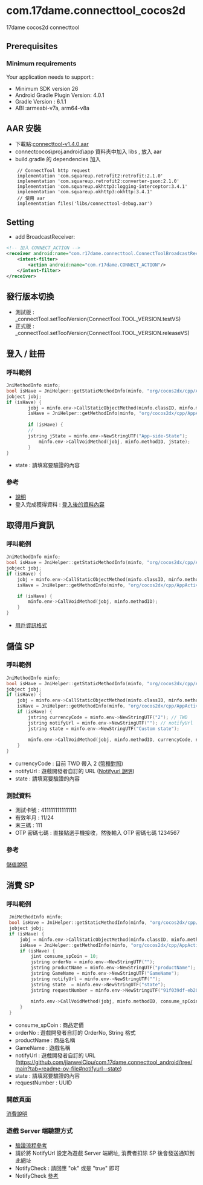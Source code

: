 # com.17dame.connecttool_cocos2d
17dame cocos2d connecttool 

## Prerequisites
### Minimum requirements  
Your application needs to support :
- Minimum SDK version 26
- Android Gradle Plugin Version: 4.0.1
- Gradle Version : 6.1.1
- ABI :armeabi-v7a, arm64-v8a



## AAR 安裝
- 下載點:[connecttool-v1.4.0.aar](https://github.com/jianweiCiou/com.17dame.connecttool_android/blob/main/Tutorial/connecttool-v1.4.0.aar)
- connectcocos\proj.android\app 資料夾中加入 libs , 放入 aar
- build.gradle 的 dependencies 加入
```
    // ConnectTool http request
    implementation 'com.squareup.retrofit2:retrofit:2.1.0'
    implementation 'com.squareup.retrofit2:converter-gson:2.1.0'
    implementation 'com.squareup.okhttp3:logging-interceptor:3.4.1'
    implementation 'com.squareup.okhttp3:okhttp:3.4.1'
    // 使用 aar
    implementation files('libs/connecttool-debug.aar')
```

## Setting
- add BroadcastReceiver:
```xml
<!-- 加入 CONNECT_ACTION -->
<receiver android:name="com.r17dame.connecttool.ConnectToolBroadcastReceiver" android:exported="true">
    <intent-filter>
        <action android:name="com.r17dame.CONNECT_ACTION"/>
    </intent-filter>
</receiver>
```

## 發行版本切換
- 測試版 : _connectTool.setToolVersion(ConnectTool.TOOL_VERSION.testVS)
- 正式版 : _connectTool.setToolVersion(ConnectTool.TOOL_VERSION.releaseVS)
 
## 登入 / 註冊 
### 呼叫範例
```cpp
JniMethodInfo minfo;
bool isHave = JniHelper::getStaticMethodInfo(minfo, "org/cocos2dx/cpp/AppActivity", "getConnect17dameInstance", "()Lorg/cocos2dx/cpp/AppActivity;");
jobject jobj;
if (isHave) { 
  		jobj = minfo.env->CallStaticObjectMethod(minfo.classID, minfo.methodID);
  		isHave = JniHelper::getMethodInfo(minfo, "org/cocos2dx/cpp/AppActivity", "openLoginWebview", "(Ljava/lang/String;)V");
    
  		if (isHave) {
        //  
        jstring jState = minfo.env->NewStringUTF("App-side-State"); 
  			minfo.env->CallVoidMethod(jobj, minfo.methodID, jState);
  		}
} 
```
- state : 請填寫要驗證的內容
### 參考
- [說明](https://github.com/jianweiCiou/com.17dame.connecttool_android/tree/main?tab=readme-ov-file#openauthorizeurl)
- 登入完成獲得資料 :  [登入後的資料內容](https://github.com/jianweiCiou/com.17dame.connecttool_android/tree/main?tab=readme-ov-file#authorize-subsequent-events)


## 取得用戶資訊 
### 呼叫範例
```cpp
JniMethodInfo minfo;
bool isHave = JniHelper::getStaticMethodInfo(minfo, "org/cocos2dx/cpp/AppActivity", "getConnect17dameInstance", "()Lorg/cocos2dx/cpp/AppActivity;");
jobject jobj;
if (isHave) {
	jobj = minfo.env->CallStaticObjectMethod(minfo.classID, minfo.methodID);
	isHave = JniHelper::getMethodInfo(minfo, "org/cocos2dx/cpp/AppActivity", "GetMeInfo", "()V");

	if (isHave) {
		minfo.env->CallVoidMethod(jobj, minfo.methodID);
	}
}
```
- [用戶資訊格式](https://github.com/jianweiCiou/com.17dame.connecttool_android/tree/main?tab=readme-ov-file#openauthorizeurl)


## 儲值 SP
### 呼叫範例
```cpp
JniMethodInfo minfo;
bool isHave = JniHelper::getStaticMethodInfo(minfo, "org/cocos2dx/cpp/AppActivity", "getConnect17dameInstance", "()Lorg/cocos2dx/cpp/AppActivity;");
jobject jobj;
if (isHave) {
    jobj = minfo.env->CallStaticObjectMethod(minfo.classID, minfo.methodID);
    isHave = JniHelper::getMethodInfo(minfo, "org/cocos2dx/cpp/AppActivity", "openRechargeSPWebview", "(Ljava/lang/String;Ljava/lang/String;Ljava/lang/String;)V");
    if (isHave) {  
        jstring currencyCode = minfo.env->NewStringUTF("2"); // TWD
        jstring notifyUrl = minfo.env->NewStringUTF(""); // notifyUrl 
        jstring state = minfo.env->NewStringUTF("Custom state"); 
         
        minfo.env->CallVoidMethod(jobj, minfo.methodID, currencyCode, notifyUrl, state);
    }
}
```
- currencyCode : 目前 TWD 帶入 2 ([幣種對照](https://github.com/jianweiCiou/com.17dame.connecttool_android/tree/main?tab=readme-ov-file#currency-code))
- notifyUrl : 遊戲開發者自訂的 URL ([Notifyurl 說明](https://github.com/jianweiCiou/com.17dame.connecttool_android/tree/main?tab=readme-ov-file#notifyurl--state))
- state : 請填寫要驗證的內容
  
### 測試資料
- 測試卡號 : 4111111111111111
- 有效年月 : 11/24
- 末三碼 : 111
- OTP 密碼七碼 : 直接點選手機接收，然後輸入 OTP 密碼七碼 1234567
### 參考
[儲值說明](https://github.com/jianweiCiou/com.17dame.connecttool_android/tree/main?tab=readme-ov-file#open-recharge-page)

## 消費 SP
### 呼叫範例
```cpp
 JniMethodInfo minfo;
 bool isHave = JniHelper::getStaticMethodInfo(minfo, "org/cocos2dx/cpp/AppActivity", "getConnect17dameInstance", "()Lorg/cocos2dx/cpp/AppActivity;");
 jobject jobj;
 if (isHave) {
     jobj = minfo.env->CallStaticObjectMethod(minfo.classID, minfo.methodID);
     isHave = JniHelper::getMethodInfo(minfo, "org/cocos2dx/cpp/AppActivity", "openConsumeSPWebview", "(ILjava/lang/String;Ljava/lang/String;Ljava/lang/String;Ljava/lang/String;Ljava/lang/String;Ljava/lang/String;)V");
     if (isHave) {
         jint consume_spCoin = 10;  
         jstring orderNo = minfo.env->NewStringUTF(""); 
         jstring productName = minfo.env->NewStringUTF("productName"); 
         jstring GameName = minfo.env->NewStringUTF("GameName");  
         jstring notifyUrl = minfo.env->NewStringUTF("");  
         jstring state  = minfo.env->NewStringUTF("state");
         jstring requestNumber = minfo.env->NewStringUTF("91f039df-eb20-4682-a56c-4ccb7c37db16");
          
         minfo.env->CallVoidMethod(jobj, minfo.methodID, consume_spCoin, orderNo, GameName, productName, notifyUrl, state, requestNumber);
     }
 }
```
- consume_spCoin : 商品定價
- orderNo : 遊戲開發者自訂的 OrderNo, String 格式
- productName : 商品名稱
- GameName : 遊戲名稱
- notifyUrl : 遊戲開發者自訂的 URL (https://github.com/jianweiCiou/com.17dame.connecttool_android/tree/main?tab=readme-ov-file#notifyurl--state)
- state : 請填寫要驗證的內容
- requestNumber : UUID

### 開啟頁面
[消費說明](https://github.com/jianweiCiou/com.17dame.connecttool_android/tree/main?tab=readme-ov-file#open-consumesp-page)

### 遊戲 Server 端驗證方式
- [驗證流程參考](https://github.com/jianweiCiou/com.17dame.connecttool_android/tree/main?tab=readme-ov-file#consumesp-flow)
- 請於將 NotifyUrl 設定為遊戲 Server 端網址, 消費者扣除 SP 後會發送通知到此網址
- NotifyCheck : 請回應 "ok" 或是 "true" 即可
- NotifyCheck  [參考](https://github.com/jianweiCiou/com.17dame.connecttool_android/tree/main?tab=readme-ov-file#notifycheck)


